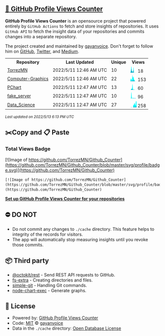## [🚀 GitHub Profile Views Counter](https://github.com/gayanvoice/github-profile-views-counter)
**GitHub Profile Views Counter** is an opensource project that powered entirely by  `GitHub Actions` to fetch and store insights of repositories.
It uses `GitHub API` to fetch the insight data of your repositories and commits changes into a separate repository.

The project created and maintained by [gayanvoice](https://github.com/gayanvoice). Don't forget to follow him on [GitHub](https://github.com/gayanvoice), [Twitter](https://twitter.com/gayanvoice), and [Medium](https://gayanvoice.medium.com/).

<table>
	<tr>
		<th>
			Repository
		</th>
		<th>
			Last Updated
		</th>
		<th>
			Unique
		</th>
		<th>
			Views
		</th>
	</tr>
	<tr>
		<td>
			<a href="https://github.com/TorrezMN/Github_Counter/tree/master/readme/363189585/year.md">
				TorrezMN
			</a>
		</td>
		<td>
			2022/5/11 12:46 AM UTC
		</td>
		<td>
			10
		</td>
		<td>
			<img alt="Response time graph" src="https://github.com/TorrezMN/Github_Counter/raw/master/graph/363189585/small/year.png" height="20"> 18
		</td>
	</tr>
	<tr>
		<td>
			<a href="https://github.com/TorrezMN/Github_Counter/tree/master/readme/155655077/year.md">
				Computer-Graphics
			</a>
		</td>
		<td>
			2022/5/11 12:46 AM UTC
		</td>
		<td>
			22
		</td>
		<td>
			<img alt="Response time graph" src="https://github.com/TorrezMN/Github_Counter/raw/master/graph/155655077/small/year.png" height="20"> 153
		</td>
	</tr>
	<tr>
		<td>
			<a href="https://github.com/TorrezMN/Github_Counter/tree/master/readme/267621425/year.md">
				PChart
			</a>
		</td>
		<td>
			2022/5/11 12:47 AM UTC
		</td>
		<td>
			13
		</td>
		<td>
			<img alt="Response time graph" src="https://github.com/TorrezMN/Github_Counter/raw/master/graph/267621425/small/year.png" height="20"> 60
		</td>
	</tr>
	<tr>
		<td>
			<a href="https://github.com/TorrezMN/Github_Counter/tree/master/readme/290022000/year.md">
				fake_server
			</a>
		</td>
		<td>
			2022/5/11 12:47 AM UTC
		</td>
		<td>
			10
		</td>
		<td>
			<img alt="Response time graph" src="https://github.com/TorrezMN/Github_Counter/raw/master/graph/290022000/small/year.png" height="20"> 96
		</td>
	</tr>
	<tr>
		<td>
			<a href="https://github.com/TorrezMN/Github_Counter/tree/master/readme/182812956/year.md">
				Data_Science
			</a>
		</td>
		<td>
			2022/5/11 12:47 AM UTC
		</td>
		<td>
			27
		</td>
		<td>
			<img alt="Response time graph" src="https://github.com/TorrezMN/Github_Counter/raw/master/graph/182812956/small/year.png" height="20"> 258
		</td>
	</tr>
</table>

<small><i>Last updated on 2022/5/13 6:13 PM UTC</i></small>

## ✂️Copy and 📋 Paste
### Total Views Badge
[![Image of https://github.com/TorrezMN/Github_Counter](https://github.com/TorrezMN/Github_Counter/blob/master/svg/profile/badge.svg)](https://github.com/TorrezMN/Github_Counter)

```readme
[![Image of https://github.com/TorrezMN/Github_Counter](https://github.com/TorrezMN/Github_Counter/blob/master/svg/profile/badge.svg)](https://github.com/TorrezMN/Github_Counter)
```
[**Set up GitHub Profile Views Counter for your repositories**](https://github.com/gayanvoice/github-profile-views-counter)
## ⛔ DO NOT
- Do not commit any changes to `./cache` directory. This feature helps to integrity of the records for visitors.
- The app will automatically stop measuring insights until you revoke those commits.
## 📦 Third party

- [@octokit/rest](https://www.npmjs.com/package/@octokit/rest) - Send REST API requests to GitHub.
- [fs-extra](https://www.npmjs.com/package/fs-extra) - Creating directories and files.
- [simple-git](https://www.npmjs.com/package/simple-git) - Handling Git commands.
- [node-chart-exec](https://www.npmjs.com/package/node-chart-exec) - Generate graphs.
## 📄 License
- Powered by: [GitHub Profile Views Counter](https://github.com/gayanvoice/github-profile-views-counter)
- Code: [MIT](./LICENSE) © [gayanvoice](https://github.com/gayanvoice)
- Data in the `./cache` directory: [Open Database License](https://opendatacommons.org/licenses/odbl/1-0/)